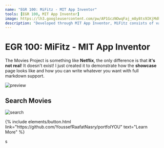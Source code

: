 ```yaml
---
name: "EGR 100: MiFitz - MIT App Inventor"
tools: [EGR 100, MIT App Inventor]
image: https://lh3.googleusercontent.com/pw/AP1GczNOwqFaj_m8y8ts9IKjMdhAcjHpFMTgQjKjOWQZiR4Q_r68HxnmH3Gzk8J5S8gmf8y8v96b76UC72oaFq2G5y8qfu976evxSSviqLgyZpBVJ4AxXnUwj7l8tXJLMz9eFKoQhw7o5TnY2E5afoi_SdHgVwKqMXHshbbWI0ksedhph_VoQ1aCoVaZ_x29peR5OIG5AoYeq_WouV556U4mNmSZtgNkjskcn97So6wGITavXq1e7NJNONdPEuyukJvcNiPibmF0QIEfGPWUfVKZBlnIki_CZDdH5SBQdWMHBQbIwPnXe_8MTabYarr97jo3q2VMl8OLC4UYxzc_gdOPQGxv-a2y-pB40aUTbducEGk9myMypTzkTWaLWKV_uBttlFWoyB83KPYCQ5pzYzeXVy0c-YSobIMT_4iGBxeElfy-Z_f-dRWpaZjBDwg6Dvaa66UrzJGy3q-xQDVZRIVudiT4I1p1N6R9ADIGjHB7J9fAPrszHTOzo8IuS8wDmbkOh9v954Wr74U7l4_mBqdlUvI_sgjCkVf46hYMpDUMaKp2PK8dedoz-xlZb2tXrG6_0tp49BRlWo3Od_ms0nWc2XQ3vTP8OMQX8Q9441f4hoehMGx6Q_u-uhe0r80Ot3xdJOmgfsYh-tLqbU5zbXz_L99TnyHuoe-fJXAToaEyBlULmz88cjuZ7xyQDcSkYVs-wsvweltjdfFRi8zD-fKFr_17C5laD0KMqRAx45piv1elH8Y0da1__jLNr2YluoSLd1gC4Nw_9SiB8W9Amm0HEEJXr56aQGN7j_upgdwmiSYWxpuje_A_TP17Ay2qEmXNoiuJ_63ioWg-L7Jdv9pQhugA4dcNNmUGraRUEKCJTTJDH54al1pm9ojZZ52PssSHC2L5kBSlN9nMbx85foH18F3DTC7WnLvKQOvf8X9ReWCKNwtY2TXgXYBoz1JbXuUD9vjyLFaYvLS5FU0RMKebSLA0656fnidv=w1200-h600-s-no-gm?authuser=0
description: "Developed through MIT App Inventor, MiFitz consists of various interfaces which help users to successfully select and save new outfits in a fashion similar to a catalog. The app provides various options for user input so that the user can customize their in-app closets as they deem fit."
---
```


# EGR 100: MiFitz - MIT App Inventor

The Movies Project is something like **Netflix**, the only difference is that **it's not real**! It doesn't exist! I just created it to demonstrate how the **showcase** page looks like and how you can write whatever you want with full markdown support.

![preview](https://www.sketchappsources.com/resources/source-image/we-were-soldiers-landing-page-dbruggisser.jpg)

## Search Movies

![search](https://www.sketchappsources.com/resources/source-image/microsoft-windows-10-virtual-keyboard-diogo-sousa.png)

<p class="text-center">
{% include elements/button.html link="https://github.com/YoussefRaafatNasry/portfolYOU" text="Learn More" %}
</p>s
